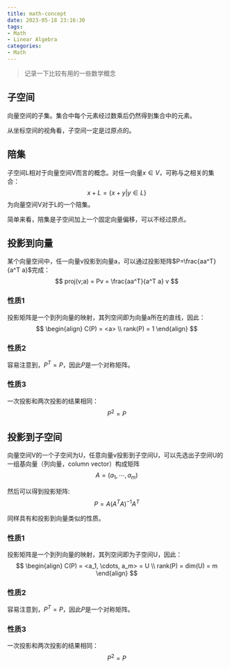 ```yaml
---
title: math-concept
date: 2023-05-18 23:16:30
tags:
- Math
- Linear Algebra
categories:
- Math
---
```


> 记录一下比较有用的一些数学概念

## 子空间
向量空间的子集。集合中每个元素经过数乘后仍然得到集合中的元素。

从坐标空间的视角看，子空间一定是过原点的。

## 陪集
子空间L相对于向量空间V而言的概念。对任一向量$x\in V$，可称与之相关的集合：
$$
x+L=\{x+y | y\in L\}
$$
为向量空间V对于L的一个陪集。

简单来看，陪集是子空间加上一个固定向量偏移，可以不经过原点。

## 投影到向量
某个向量空间中，任一向量v投影到向量a，可以通过投影矩阵$P=\frac{aa^T}{a^T a}$完成：
$$
proj(v;a) = Pv = \frac{aa^T}{a^T a} v
$$

### 性质1
投影矩阵是一个到列向量的映射，其列空间即为向量a所在的直线，因此：
$$
\begin{align}
C(P) = <a> \\ 
rank(P) = 1
\end{align}
$$

### 性质2
容易注意到，$P^T=P$，因此$P$是一个对称矩阵。

### 性质3
一次投影和两次投影的结果相同：
$$
P^2 = P
$$

## 投影到子空间
向量空间V的一个子空间为U，任意向量v投影到子空间U，可以先选出子空间U的一组基向量（列向量，column vector）构成矩阵
$$
A=(a_1, \cdots, a_m)
$$

然后可以得到投影矩阵:
$$
P = A(A^T A)^{-1}A^T
$$

同样具有和投影到向量类似的性质。

### 性质1
投影矩阵是一个到列向量的映射，其列空间即为子空间U，因此：
$$
\begin{align}
C(P) = <a_1, \cdots, a_m> = U \\ 
rank(P) = dim(U) = m
\end{align}
$$

### 性质2
容易注意到，$P^T=P$，因此$P$是一个对称矩阵。

### 性质3
一次投影和两次投影的结果相同：
$$
P^2 = P
$$